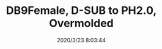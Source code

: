 ﻿---
layout: post 
title: DB9Female, D-SUB to PH2.0, Overmolded
tags: DB9
categories: wire-harness
overview: DB9Female, D-SUB to PH2.0, Overmolded
part_number: KR04
thumb_img: static/202003/270-thumb-20200323160542.jpg
small_img: static/202003/270-20200323160542.jpg
date: 2020/3/23 8:03:44
---



